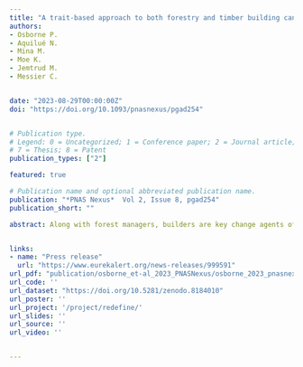```yaml
---
title: "A trait-based approach to both forestry and timber building can synchronize forest harvest and resilience"
authors:
- Osborne P.
- Aquilué N.
- Mina M.
- Moe K.
- Jemtrud M.
- Messier C.


date: "2023-08-29T00:00:00Z"
doi: "https://doi.org/10.1093/pnasnexus/pgad254"


# Publication type.
# Legend: 0 = Uncategorized; 1 = Conference paper; 2 = Journal article; 3 = Preprint / Working Paper; 4 = Report; 5 = Book; 6 = Book section;
# 7 = Thesis; 8 = Patent
publication_types: ["2"]

featured: true

# Publication name and optional abbreviated publication name.
publication: "*PNAS Nexus*  Vol 2, Issue 8, pgad254"
publication_short: ""

abstract: Along with forest managers, builders are key change agents of forest ecosystems’ structure and composition through the specification and use of wood products. New forest management approaches are being advocated to increase the resilience and adaptability of forests to climate change and other natural disturbances. Such approaches call for a diversification of our forests based on species’ functional traits that will dramatically change the harvested species composition, volume, and output of our forested landscapes. This calls for the wood-building industry to adapt its ways of operating. Accordingly, we expand the evaluation of the ecological resilience of forest ecosystems based on functional diversification to include a trait-based approach to building with wood. This trait-based plant-building framework can illustrate how forecasted forest changes in the coming decades may impact and guide decisions about wood-building practices, policies, and specifications. We apply this approach using a fragmented rural landscape in temperate southeastern Canada. We link seven functional groups based on the ecological traits of tree species in the region to a similar functional grouping of building traits to characterize the push and pull of managing forests and wood buildings together. We relied on a process-based forest landscape model to simulate long-term forest dynamics and timber harvesting to evaluate how various novel management approaches will interact with the changing global environment to affect the forest-building relationships. Our results suggest that adopting a whole system, plant-building approach to forests and wood buildings, is key to enhancing forest ecological and timber construction industry resilience.


links:
- name: "Press release"
  url: "https://www.eurekalert.org/news-releases/999591"
url_pdf: "publication/osborne_et-al_2023_PNASNexus/osborne_2023_pnasnexus.pdf"
url_code: ''
url_dataset: "https://doi.org/10.5281/zenodo.8184010"
url_poster: ''
url_project: '/project/redefine/'
url_slides: ''
url_source: ''
url_video: ''


---
```

